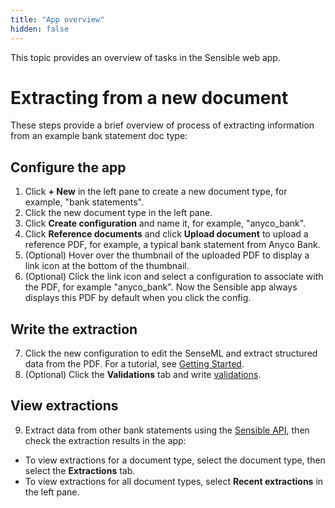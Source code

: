 ```yaml
---
title: "App overview"
hidden: false
---
```


This topic provides an overview of tasks in the Sensible web app.

Extracting from a new document
===

These steps provide a brief overview of process of extracting information from an example bank statement doc type:

Configure the app
-----

1. Click **+ New** in the left pane to create a new document type, for example, "bank statements".
2. Click the new document type in the left pane.
3. Click **Create configuration** and name it, for example, "anyco_bank".
4. Click **Reference documents** and click **Upload document** to upload a reference PDF, for example, a typical bank statement from Anyco Bank.
5. (Optional) Hover over the thumbnail of the uploaded PDF to display a link icon at the bottom of the thumbnail.
6. (Optional) Click the link icon and select a configuration to associate with the PDF, for example "anyco_bank". Now the Sensible app always displays this PDF by default when you click the config.

Write the extraction
-----

7. Click the new configuration to edit the SenseML and extract structured data from the PDF. For a tutorial, see [Getting Started](doc:quickstart).
8. (Optional) Click the **Validations** tab and write [validations](doc:validate-extractions).

View extractions
-----

9. Extract data from other bank statements using the [Sensible API](https://docs.sensible.so/reference), then check the extraction results in the app:
  - To view extractions for a document type, select the document type, then select the **Extractions** tab.
  - To view extractions for all document types, select **Recent extractions** in the left pane.

